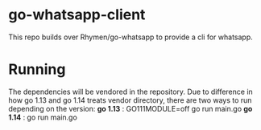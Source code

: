 # go-whatsapp-client
This repo builds over Rhymen/go-whatsapp to provide a cli for whatsapp.


# Running

The dependencies will be vendored in the repository. Due to difference in how go 1.13 and go 1.14 treats vendor directory, there are two ways to run depending on the version:
**go 1.13** : GO111MODULE=off go run main.go
**go 1.14** : go run main.go
